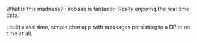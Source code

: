 What is this madness? Firebase is fantastic! Really enjoying the real time data.

I built a real time, simple chat app with messages persisting to a DB in no time at all.